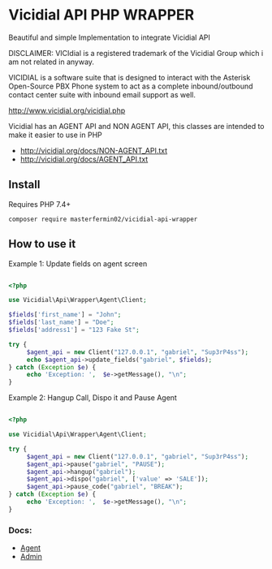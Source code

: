 # Vicidial API PHP WRAPPER

Beautiful and simple Implementation to integrate Vicidial API

DISCLAIMER: VICIdial is a registered trademark of the Vicidial Group which i am not related in anyway.

VICIDIAL is a software suite that is designed to interact with the Asterisk Open-Source PBX Phone system to act as a complete inbound/outbound contact center suite with inbound email support as well.

http://www.vicidial.org/vicidial.php

Vicidial has an AGENT API and NON AGENT API, this classes are intended to make it easier to use in PHP

- http://vicidial.org/docs/NON-AGENT_API.txt
- http://vicidial.org/docs/AGENT_API.txt

## Install
Requires PHP 7.4+

`composer require masterfermin02/vicidial-api-wrapper`

## How to use it
Example 1: Update fields on agent screen
```php 

<?php

use Vicidial\Api\Wrapper\Agent\Client;

$fields['first_name'] = "John";
$fields['last_name'] = "Doe";
$fields['address1'] = "123 Fake St";

try {
     $agent_api = new Client("127.0.0.1", "gabriel", "Sup3rP4ss");
     echo $agent_api->update_fields("gabriel", $fields);
} catch (Exception $e) {
     echo 'Exception: ',  $e->getMessage(), "\n";
}

```

Example 2:  Hangup Call, Dispo it and Pause Agent
```php 

<?php

use Vicidial\Api\Wrapper\Agent\Client;

try {
     $agent_api = new Client("127.0.0.1", "gabriel", "Sup3rP4ss");
     $agent_api->pause("gabriel", "PAUSE");
     $agent_api->hangup("gabriel");
     $agent_api->dispo("gabriel", ['value' => 'SALE']);
     $agent_api->pause_code("gabriel", "BREAK");
} catch (Exception $e) {
     echo 'Exception: ',  $e->getMessage(), "\n";
}

```

### Docs:
- [Agent](https://github.com/masterfermin02/vicidial-api-wrapper/blob/main/docs/agent.md)
- [Admin](https://github.com/masterfermin02/vicidial-api-wrapper/blob/main/docs/admin.md)
